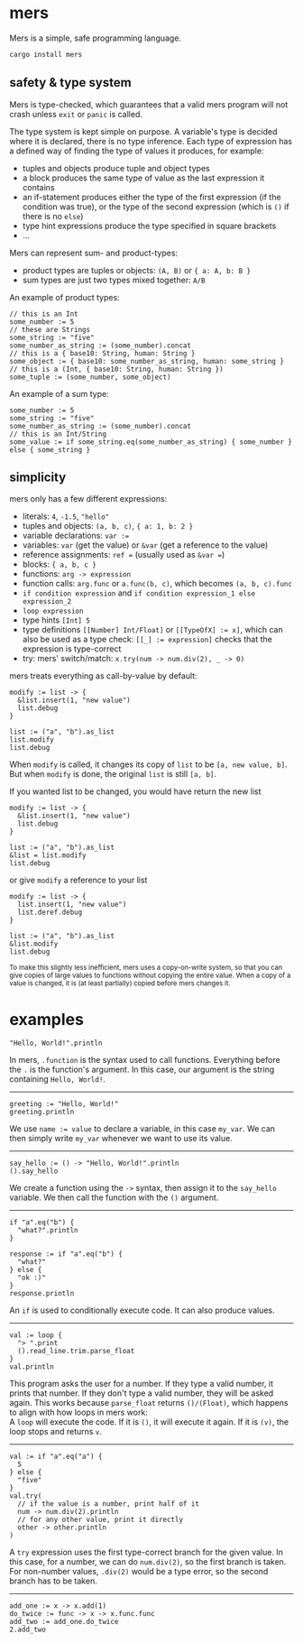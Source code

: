 # mers

Mers is a simple, safe programming language.

```sh
cargo install mers
```

## safety & type system

Mers is type-checked, which guarantees
that a valid mers program will not crash
unless `exit` or `panic` is called.

The type system is kept simple on purpose.
A variable's type is decided where it is declared,
there is no type inference. Each type of expression
has a defined way of finding the type of values it
produces, for example:

- tuples and objects produce tuple and object types
- a block produces the same type of value as the last expression it contains
- an if-statement produces either the type of the first expression (if the condition was true), or the type of the second expression (which is `()` if there is no `else`)
- type hint expressions produce the type specified in square brackets
- ...

Mers can represent sum- and product-types:

- product types are tuples or objects: `(A, B)` or `{ a: A, b: B }`
- sum types are just two types mixed together: `A/B`

An example of product types:

```
// this is an Int
some_number := 5
// these are Strings
some_string := "five"
some_number_as_string := (some_number).concat
// this is a { base10: String, human: String }
some_object := { base10: some_number_as_string, human: some_string }
// this is a (Int, { base10: String, human: String })
some_tuple := (some_number, some_object)
```

An example of a sum type:

```
some_number := 5
some_string := "five"
some_number_as_string := (some_number).concat
// this is an Int/String
some_value := if some_string.eq(some_number_as_string) { some_number } else { some_string }
```

## simplicity

mers only has a few different expressions:

- literals: `4`, `-1.5`, `"hello"`
- tuples and objects: `(a, b, c)`, `{ a: 1, b: 2 }`
- variable declarations: `var :=`
- variables: `var` (get the value) or `&var` (get a reference to the value)
- reference assignments: `ref =` (usually used as `&var =`)
- blocks: `{ a, b, c }`
- functions: `arg -> expression`
- function calls: `arg.func` or `a.func(b, c)`, which becomes `(a, b, c).func`
- `if condition expression` and `if condition expression_1 else expression_2`
- `loop expression`
- type hints `[Int] 5`
- type definitions `[[Number] Int/Float]` or `[[TypeOfX] := x]`, which can also be used as a type check: `[[_] := expression]` checks that the expression is type-correct
- try: mers' switch/match: `x.try(num -> num.div(2), _ -> 0)`

mers treats everything as call-by-value by default:

```
modify := list -> {
  &list.insert(1, "new value")
  list.debug
}

list := ("a", "b").as_list
list.modify
list.debug
```

When `modify` is called, it changes its copy of `list` to be `[a, new value, b]`.
But when `modify` is done, the original `list` is still `[a, b]`.

If you wanted list to be changed, you would have return the new list

```
modify := list -> {
  &list.insert(1, "new value")
  list.debug
}

list := ("a", "b").as_list
&list = list.modify
list.debug
```

or give `modify` a reference to your list

```
modify := list -> {
  list.insert(1, "new value")
  list.deref.debug
}

list := ("a", "b").as_list
&list.modify
list.debug
```

<small>To make this slightly less inefficient, mers
uses a copy-on-write system, so that you
can give copies of large values to functions
without copying the entire value.
When a copy of a value is changed, it is (at
least partially) copied before mers changes it.</small>

# examples

```
"Hello, World!".println
```

In mers, `.function` is the syntax used to call functions.
Everything before the `.` is the function's argument.
In this case, our argument is the string containing `Hello, World!`.

---

```
greeting := "Hello, World!"
greeting.println
```

We use `name := value` to declare a variable, in this case `my_var`.
We can then simply write `my_var` whenever we want to use its value.

---

```
say_hello := () -> "Hello, World!".println
().say_hello
```

We create a function using the `->` syntax, then assign it
to the `say_hello` variable.
We then call the function with the `()` argument.

---

```
if "a".eq("b") {
  "what?".println
}

response := if "a".eq("b") {
  "what?"
} else {
  "ok :)"
}
response.println
```

An `if` is used to conditionally execute code.
It can also produce values.

---

```
val := loop {
  "> ".print
  ().read_line.trim.parse_float
}
val.println
```

This program asks the user for a number.
If they type a valid number, it prints that number.
If they don't type a valid number, they will be asked again.
This works because `parse_float` returns `()/(Float)`, which happens to align with how loops in mers work: \
A `loop` will execute the code. If it is `()`, it will execute it again. If it is `(v)`, the loop stops and returns `v`.

---

```
val := if "a".eq("a") {
  5
} else {
  "five"
}
val.try(
  // if the value is a number, print half of it
  num -> num.div(2).println
  // for any other value, print it directly
  other -> other.println
)
```

A `try` expression uses the first type-correct branch for the given value.
In this case, for a number, we can do `num.div(2)`, so the first branch is taken.
For non-number values, `.div(2)` would be a type error, so the second branch has to be taken.

---

```
add_one := x -> x.add(1)
do_twice := func -> x -> x.func.func
add_two := add_one.do_twice
2.add_two
```
